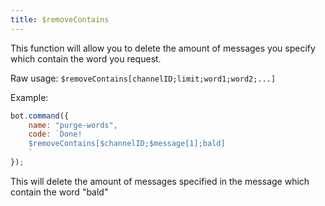 ```yaml
---
title: $removeContains
---
```


This function will allow you to delete the amount of messages you specify which contain the word you request.

Raw usage: `$removeContains[channelID;limit;word1;word2;...]`

Example:

```javascript
bot.command({
    name: "purge-words",
    code: `Done!
    $removeContains[$channelID;$message[1];bald]
    `
});
```

This will delete the amount of messages specified in the message which contain the word "bald"

